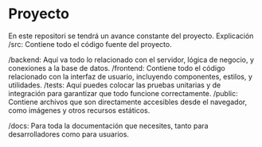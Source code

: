 # Proyecto
En este repositori se tendrá un avance constante del proyecto.
Explicación
/src: Contiene todo el código fuente del proyecto.

/backend: Aquí va todo lo relacionado con el servidor, lógica de negocio, y conexiones a la base de datos.
/frontend: Contiene todo el código relacionado con la interfaz de usuario, incluyendo componentes, estilos, y utilidades.
/tests: Aquí puedes colocar las pruebas unitarias y de integración para garantizar que todo funcione correctamente.
/public: Contiene archivos que son directamente accesibles desde el navegador, como imágenes y otros recursos estáticos.

/docs: Para toda la documentación que necesites, tanto para desarrolladores como para usuarios.
